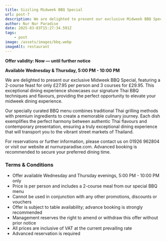 ```yaml
---
title: Sizzling Midweek BBQ Special
url: post-7
description: We are delighted to present our exclusive Midweek BBQ Special, featuring a 2-course feast for only £27.95 per person and 3 courses for £29.95.
author: Nur Nur Paradise
date: 2025-03-03T15:27:34.591Z
tags:
    - post
image: /assets/images/bbq.webp
imageAlt: restaurant
---
```


**Offer validity: Now — until further notice**

**Available Wednesday & Thursday, 5:00 PM - 10:00 PM**

We are delighted to present our exclusive Midweek BBQ Special, featuring a 2-course feast for only £27.95 per person and 3 courses for £29.95. This exceptional dining experience showcases our signature Thai BBQ techniques and flavours, providing the perfect opportunity to elevate your midweek dining experience.

Our specially curated BBQ menu combines traditional Thai grilling methods with premium ingredients to create a memorable culinary journey. Each dish exemplifies the perfect harmony between authentic Thai flavours and contemporary presentation, ensuring a truly exceptional dining experience that will transport you to the vibrant street markets of Thailand.

For reservations or further information, please contact us on 01926 962804 or visit our website at nurnurparadise.com. Advanced booking is recommended to secure your preferred dining time.

### Terms & Conditions

- Offer available Wednesday and Thursday evenings, 5:00 PM - 10:00 PM only
- Price is per person and includes a 2-course meal from our special BBQ menu
- Cannot be used in conjunction with any other promotions, discounts or vouchers
- Offer is subject to table availability; advance booking is strongly recommended
- Management reserves the right to amend or withdraw this offer without prior notice
- All prices are inclusive of VAT at the current prevailing rate
- Advanced reservation is required

